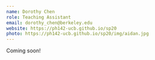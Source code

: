 ```yaml
---
name: Dorothy Chen
role: Teaching Assistant
email: dorothy_chen@berkeley.edu
website: https://ph142-ucb.github.io/sp20
photo: https://ph142-ucb.github.io/sp20/img/aidan.jpg
---
```


Coming soon!
